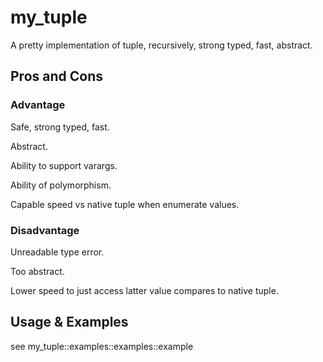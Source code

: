 
# my_tuple

A pretty implementation of tuple, recursively, strong typed, fast, abstract.

## Pros and Cons

### Advantage

Safe, strong typed, fast.

Abstract.

Ability to support varargs.

Ability of polymorphism.

Capable speed vs native tuple when enumerate values.

### Disadvantage

Unreadable type error.

Too abstract.

Lower speed to just access latter value compares to native tuple.

## Usage & Examples

see my_tuple::examples::examples::example
